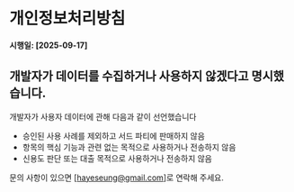 # 개인정보처리방침

**시행일: [2025-09-17]**


## 개발자가 데이터를 수집하거나 사용하지 않겠다고 명시했습니다.

개발자가 사용자 데이터에 관해 다음과 같이 선언했습니다
- 승인된 사용 사례를 제외하고 서드 파티에 판매하지 않음
- 항목의 핵심 기능과 관련 없는 목적으로 사용하거나 전송하지 않음
- 신용도 판단 또는 대출 목적으로 사용하거나 전송하지 않음

문의 사항이 있으면 [hayeseung@gmail.com]로 연락해 주세요.
